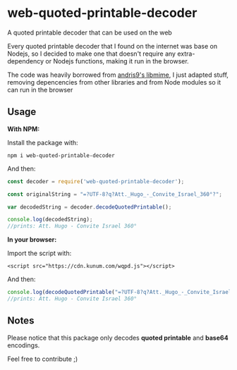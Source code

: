 # web-quoted-printable-decoder

A quoted printable decoder that can be used on the web

Every quoted printable decoder that I found on the internet was base on Nodejs, so I decided to make one that doesn't require any extra-dependency or Nodejs functions, making it run in the browser.

The code was heavily borrowed from [andris9's libmime](https://github.com/nodemailer/libmime), I just adapted stuff, removing depencencies from other libraries and from Node modules so it can run in the browser

## Usage

**With NPM:**

Install the package with:

`npm i web-quoted-printable-decoder`

And then:

```js
const decoder = require('web-quoted-printable-decoder');

const originalString = "=?UTF-8?q?Att._Hugo_-_Convite_Israel_360°?";

var decodedString = decoder.decodeQuotedPrintable();

console.log(decodedString);
//prints: Att. Hugo - Convite Israel 360°
```

**In your browser:**

Import the script with:

`<script src="https://cdn.kunum.com/wqpd.js"></script>`

And then:

```js
console.log(decodeQuotedPrintable("=?UTF-8?q?Att._Hugo_-_Convite_Israel_360°?"));
//prints: Att. Hugo - Convite Israel 360°
```

## Notes

Please notice that this package only decodes **quoted printable** and **base64** encodings.

Feel free to contribute ;)
